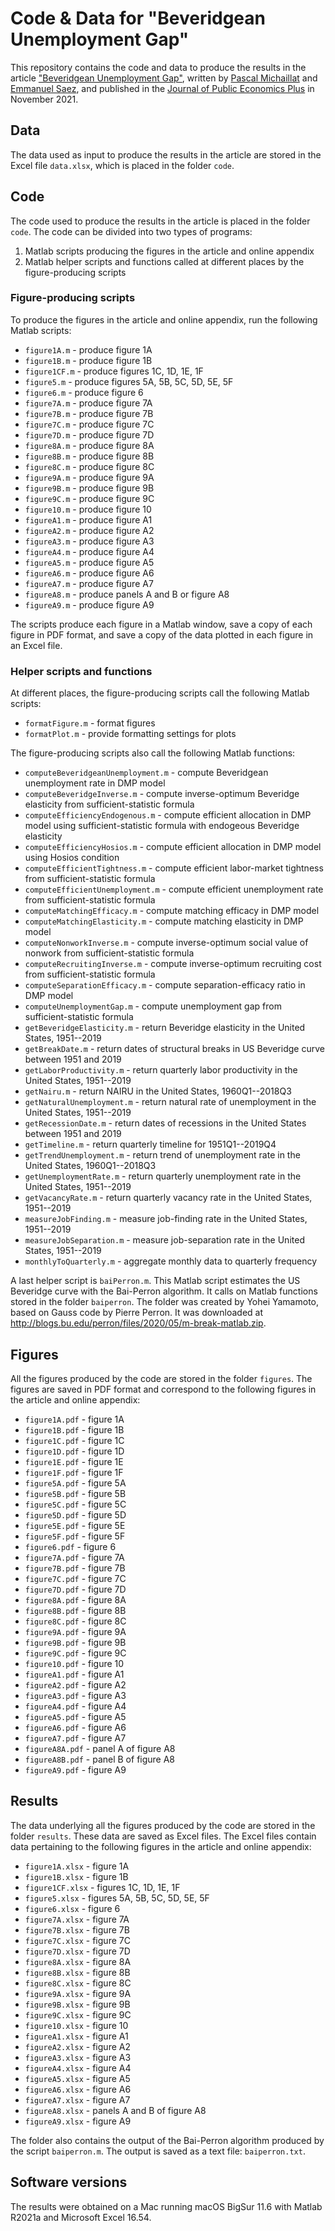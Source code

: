 # Code & Data for "Beveridgean Unemployment Gap"

This repository contains the code and data to produce the results in the article ["Beveridgean Unemployment Gap"](https://www.pascalmichaillat.org/9.html), written by [Pascal Michaillat](https://www.pascalmichaillat.org) and [Emmanuel Saez](https://eml.berkeley.edu/~saez/), and published in the [Journal of Public Economics Plus](https://doi.org/10.1016/j.pubecp.2021.100009) in November 2021.

## Data

The data used as input to produce the results in the article are stored in the Excel file `data.xlsx`, which is placed in the folder `code`. 

## Code

The code used to produce the results in the article is placed in the folder `code`. The code can be divided into two types of programs:

1. Matlab scripts producing the figures in the article and online appendix
2. Matlab helper scripts and functions called at different places by the figure-producing scripts

### Figure-producing scripts

To produce the figures in the article and online appendix, run the following Matlab scripts:

* `figure1A.m` - produce figure 1A
* `figure1B.m` - produce figure 1B
* `figure1CF.m` - produce figures 1C, 1D, 1E, 1F
* `figure5.m` - produce figures 5A, 5B, 5C, 5D, 5E, 5F
* `figure6.m` - produce figure 6
* `figure7A.m` - produce figure 7A
* `figure7B.m` - produce figure 7B
* `figure7C.m` - produce figure 7C
* `figure7D.m` - produce figure 7D
* `figure8A.m` - produce figure 8A
* `figure8B.m` - produce figure 8B
* `figure8C.m` - produce figure 8C
* `figure9A.m` - produce figure 9A
* `figure9B.m` - produce figure 9B
* `figure9C.m` - produce figure 9C
* `figure10.m` - produce figure 10
* `figureA1.m` - produce figure A1
* `figureA2.m` - produce figure A2
* `figureA3.m` - produce figure A3
* `figureA4.m` - produce figure A4
* `figureA5.m` - produce figure A5
* `figureA6.m` - produce figure A6
* `figureA7.m` - produce figure A7
* `figureA8.m` - produce panels A and B or figure A8 
* `figureA9.m` - produce figure A9

The scripts produce each figure in a Matlab window, save a copy of each figure in PDF format, and save a copy of the data plotted in each figure in an Excel file.

### Helper scripts and functions

At different places, the figure-producing scripts call the following Matlab scripts:

* `formatFigure.m` -  format figures
* `formatPlot.m` - provide formatting settings for plots

The figure-producing scripts also call the following Matlab functions:

* `computeBeveridgeanUnemployment.m` - compute Beveridgean unemployment rate in DMP model
* `computeBeveridgeInverse.m` - compute inverse-optimum Beveridge elasticity from sufficient-statistic formula 
* `computeEfficiencyEndogenous.m` - compute efficient allocation in DMP model using sufficient-statistic formula with endogeous Beveridge elasticity
* `computeEfficiencyHosios.m` - compute efficient allocation in DMP model using Hosios condition
* `computeEfficientTightness.m` - compute efficient labor-market tightness from sufficient-statistic formula
* `computeEfficientUnemployment.m` - compute efficient unemployment rate from sufficient-statistic formula 
* `computeMatchingEfficacy.m` - compute matching efficacy in DMP model
* `computeMatchingElasticity.m` - compute matching elasticity in DMP model
* `computeNonworkInverse.m` - compute inverse-optimum social value of nonwork from sufficient-statistic formula
* `computeRecruitingInverse.m` - compute inverse-optimum recruiting cost from sufficient-statistic formula
* `computeSeparationEfficacy.m` - compute separation-efficacy ratio in DMP model
* `computeUnemploymentGap.m` - compute unemployment gap from sufficient-statistic formula 
* `getBeveridgeElasticity.m` - return Beveridge elasticity in the United States, 1951--2019
* `getBreakDate.m` - return dates of structural breaks in US Beveridge curve between 1951 and 2019
* `getLaborProductivity.m` - return quarterly labor productivity in the United States, 1951--2019
* `getNairu.m` - return NAIRU in the United States, 1960Q1--2018Q3
* `getNaturalUnemployment.m` - return natural rate of unemployment in the United States, 1951--2019
* `getRecessionDate.m` - return dates of recessions in the United States between 1951 and 2019
* `getTimeline.m` - return quarterly timeline for 1951Q1--2019Q4
* `getTrendUnemployment.m` - return trend of unemployment rate in the United States, 1960Q1--2018Q3
* `getUnemploymentRate.m` - return quarterly unemployment rate in the United States, 1951--2019
* `getVacancyRate.m` - return quarterly vacancy rate in the United States, 1951--2019
* `measureJobFinding.m` - measure job-finding rate in the United States, 1951--2019
* `measureJobSeparation.m` - measure job-separation rate in the United States, 1951--2019
* `monthlyToQuarterly.m` - aggregate monthly data to quarterly frequency

A last helper script is `baiPerron.m`. This Matlab script estimates the US Beveridge curve with the Bai-Perron algorithm. It calls on Matlab functions stored in the folder `baiperron`. The folder was created by Yohei Yamamoto, based on Gauss code by Pierre Perron. It was downloaded at http://blogs.bu.edu/perron/files/2020/05/m-break-matlab.zip.

## Figures

All the figures produced by the code are stored in the folder `figures`. The figures are saved in PDF format and correspond to the following figures in the article and online appendix:

* `figure1A.pdf` - figure 1A
* `figure1B.pdf` - figure 1B
* `figure1C.pdf` - figure 1C
* `figure1D.pdf` - figure 1D
* `figure1E.pdf` - figure 1E
* `figure1F.pdf` - figure 1F
* `figure5A.pdf` - figure 5A
* `figure5B.pdf` - figure 5B
* `figure5C.pdf` - figure 5C
* `figure5D.pdf` - figure 5D
* `figure5E.pdf` - figure 5E
* `figure5F.pdf` - figure 5F
* `figure6.pdf` - figure 6
* `figure7A.pdf` - figure 7A
* `figure7B.pdf` - figure 7B
* `figure7C.pdf` - figure 7C
* `figure7D.pdf` - figure 7D
* `figure8A.pdf` - figure 8A
* `figure8B.pdf` - figure 8B
* `figure8C.pdf` - figure 8C
* `figure9A.pdf` - figure 9A
* `figure9B.pdf` - figure 9B
* `figure9C.pdf` - figure 9C
* `figure10.pdf` - figure 10
* `figureA1.pdf` - figure A1
* `figureA2.pdf` - figure A2
* `figureA3.pdf` - figure A3
* `figureA4.pdf` - figure A4
* `figureA5.pdf` - figure A5
* `figureA6.pdf` - figure A6
* `figureA7.pdf` - figure A7
* `figureA8A.pdf` - panel A of figure A8
* `figureA8B.pdf` - panel B of figure A8
* `figureA9.pdf` - figure A9

## Results

The data underlying all the figures produced by the code are stored in the folder `results`. These data are saved as Excel files. The Excel files contain data pertaining to the following figures in the article and online appendix:

* `figure1A.xlsx` - figure 1A
* `figure1B.xlsx` - figure 1B
* `figure1CF.xlsx` - figures 1C, 1D, 1E, 1F
* `figure5.xlsx` - figures 5A, 5B, 5C, 5D, 5E, 5F
* `figure6.xlsx` - figure 6
* `figure7A.xlsx` - figure 7A
* `figure7B.xlsx` - figure 7B
* `figure7C.xlsx` - figure 7C
* `figure7D.xlsx` - figure 7D
* `figure8A.xlsx` - figure 8A
* `figure8B.xlsx` - figure 8B
* `figure8C.xlsx` - figure 8C
* `figure9A.xlsx` - figure 9A
* `figure9B.xlsx` - figure 9B
* `figure9C.xlsx` - figure 9C
* `figure10.xlsx` - figure 10
* `figureA1.xlsx` - figure A1
* `figureA2.xlsx` - figure A2
* `figureA3.xlsx` - figure A3
* `figureA4.xlsx` - figure A4
* `figureA5.xlsx` - figure A5
* `figureA6.xlsx` - figure A6
* `figureA7.xlsx` - figure A7
* `figureA8.xlsx` - panels A and B of figure A8
* `figureA9.xlsx` - figure A9

The folder also contains the output of the Bai-Perron algorithm produced by the script `baiperron.m`. The output is saved as a text file: `baiperron.txt`.

## Software versions

The results were obtained on a Mac running macOS BigSur 11.6 with Matlab R2021a and Microsoft Excel 16.54.
